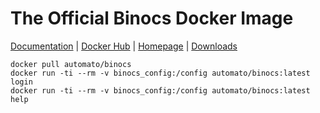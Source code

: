 # The Official Binocs Docker Image

[Documentation](https://binocs.sh/documentation) | [Docker Hub](https://hub.docker.com/repository/docker/automato/binocs) | [Homepage](https://binocs.sh) | [Downloads](https://binocs.sh/downloads)

```shell
docker pull automato/binocs
docker run -ti --rm -v binocs_config:/config automato/binocs:latest login
docker run -ti --rm -v binocs_config:/config automato/binocs:latest help
```
